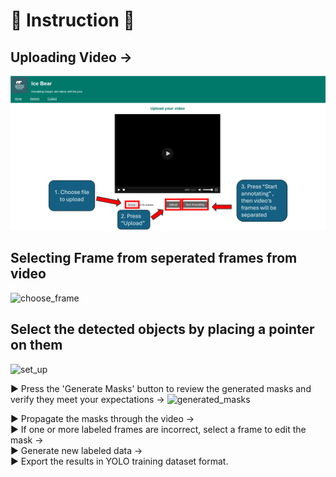 # 🚀 Instruction 🚀

## Uploading Video ->  
![upload](images/1.1.png)

## Selecting Frame from seperated frames from video
![choose_frame](images/2.1.png)

## Select the detected objects by placing a pointer on them 
![set_up](images/3.1.png)

▶️ Press the 'Generate Masks' button to review the generated masks and verify they meet your expectations ->
![generated_masks](images/4.1.png)

▶️ Propagate the masks through the video ->  
▶️ If one or more labeled frames are incorrect, select a frame to edit the mask ->  
▶️ Generate new labeled data ->  
▶️ Export the results in YOLO training dataset format. 